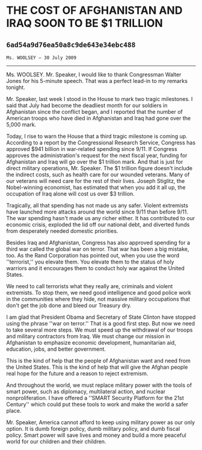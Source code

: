 # THE COST OF AFGHANISTAN AND IRAQ SOON TO BE $1 TRILLION
## `6ad54a9d76ea50a8c9de643e34ebc488`
`Ms. WOOLSEY — 30 July 2009`

---


Ms. WOOLSEY. Mr. Speaker, I would like to thank Congressman Walter 
Jones for his 5-minute speech. That was a perfect lead-in to my remarks 
tonight.

Mr. Speaker, last week I stood in the House to mark two tragic 
milestones. I said that July had become the deadliest month for our 
soldiers in Afghanistan since the conflict began, and I reported that 
the number of American troops who have died in Afghanistan and Iraq had 
gone over the 5,000 mark.

Today, I rise to warn the House that a third tragic milestone is 
coming up. According to a report by the Congressional Research Service, 
Congress has approved $941 billion in war-related spending since 9/11. 
If Congress approves the administration's request for the next fiscal 
year, funding for Afghanistan and Iraq will go over the $1 trillion 
mark. And that is just for direct military operations, Mr. Speaker. The 
$1 trillion figure doesn't include the indirect costs, such as health 
care for our wounded veterans. Many of our veterans will need care for 
the rest of their lives. Joseph Stiglitz, the Nobel-winning economist, 
has estimated that when you add it all up, the occupation of Iraq alone 
will cost us over $3 trillion.

Tragically, all that spending has not made us any safer. Violent 
extremists have launched more attacks around the world since 9/11 than 
before 9/11. The war spending hasn't made us any richer either. It has 
contributed to our economic crisis, exploded the lid off our national 
debt, and diverted funds from desperately needed domestic priorities.

Besides Iraq and Afghanistan, Congress has also approved spending for 
a third war called the global war on terror. That war has been a big 
mistake, too. As the Rand Corporation has pointed out, when you use the 
word ''terrorist,'' you elevate them. You elevate them to the status of 
holy warriors and it encourages them to conduct holy war against the 
United States.

We need to call terrorists what they really are, criminals and 
violent extremists. To stop them, we need good intelligence and good 
police work in the communities where they hide, not massive military 
occupations that don't get the job done and bleed our Treasury dry.

I am glad that President Obama and Secretary of State Clinton have 
stopped using the phrase ''war on terror.'' That is a good first step. 
But now we need to take several more steps. We must speed up the 
withdrawal of our troops and military contractors from Iraq. We must 
change our mission in Afghanistan to emphasize economic development, 
humanitarian aid, education, jobs, and better government.

This is the kind of help that the people of Afghanistan want and need 
from the United States. This is the kind of help that will give the 
Afghan people real hope for the future and a reason to reject 
extremism.

And throughout the world, we must replace military power with the 
tools of smart power, such as diplomacy, multilateral action, and 
nuclear nonproliferation. I have offered a ''SMART Security Platform 
for the 21st Century'' which could put these tools to work and make the 
world a safer place.

Mr. Speaker, America cannot afford to keep using military power as 
our only option. It is dumb foreign policy, dumb military policy, and 
dumb fiscal policy. Smart power will save lives and money and build a 
more peaceful world for our children and their children.

